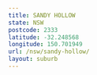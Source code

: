 ```yaml
---
title: SANDY HOLLOW
state: NSW
postcode: 2333
latitude: -32.248568
longitude: 150.701949
url: /nsw/sandy-hollow/
layout: suburb
---
```

